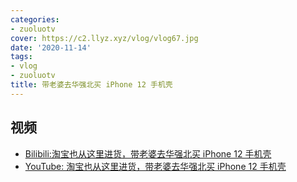 ```yaml
---
categories:
- zuoluotv
cover: https://c2.llyz.xyz/vlog/vlog67.jpg
date: '2020-11-14'
tags:
- vlog
- zuoluotv
title: 带老婆去华强北买 iPhone 12 手机壳
---
```


## 视频

- [Bilibili:淘宝也从这里进货，带老婆去华强北买 iPhone 12 手机壳](https://www.bilibili.com/video/BV1qi4y1L7gi)
- [YouTube: 淘宝也从这里进货，带老婆去华强北买 iPhone 12 手机壳](https://www.youtube.com/watch?v=nUVYECHxDno)
